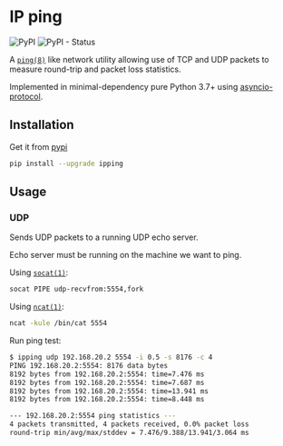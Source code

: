 # IP ping

![PyPI](https://img.shields.io/pypi/v/ipping)
![PyPI - Status](https://img.shields.io/pypi/status/ipping)

A [`ping(8)`](https://linux.die.net/man/8/ping) like network utility allowing use of TCP and UDP packets to measure round-trip and packet loss statistics.

Implemented in minimal-dependency pure Python 3.7+ using [asyncio-protocol](https://docs.python.org/3/library/asyncio-protocol.html).

## Installation

Get it from [pypi](https://pypi.org/project/ipping)

```sh
pip install --upgrade ipping
```

## Usage

### UDP

Sends UDP packets to a running UDP echo server.

Echo server must be running on the machine we want to ping.

Using [`socat(1)`](https://linux.die.net/man/1/socat):

```sh
socat PIPE udp-recvfrom:5554,fork
```

Using [`ncat(1)`](https://linux.die.net/man/1/ncat):

```sh
ncat -kule /bin/cat 5554
```

Run ping test:

```sh
$ ipping udp 192.168.20.2 5554 -i 0.5 -s 8176 -c 4
PING 192.168.20.2:5554: 8176 data bytes
8192 bytes from 192.168.20.2:5554: time=7.476 ms
8192 bytes from 192.168.20.2:5554: time=7.687 ms
8192 bytes from 192.168.20.2:5554: time=13.941 ms
8192 bytes from 192.168.20.2:5554: time=8.448 ms

--- 192.168.20.2:5554 ping statistics ---
4 packets transmitted, 4 packets received, 0.0% packet loss
round-trip min/avg/max/stddev = 7.476/9.388/13.941/3.064 ms
```

